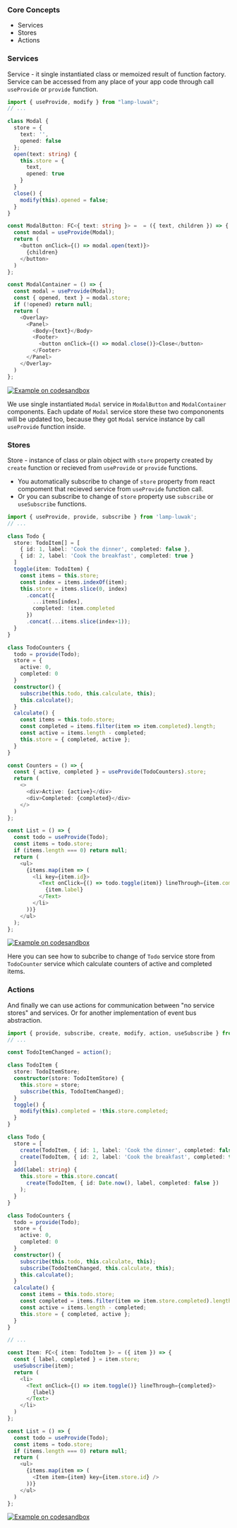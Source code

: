 ### Core Concepts

- Services
- Stores
- Actions

### Services

Service - it single instantiated class or memoized result of function factory. Service can be accessed from any place of your app code through call `useProvide` or `provide` function.

```typescript
import { useProvide, modify } from "lamp-luwak";
// ...

class Modal {
  store = {
    text: '',
    opened: false
  };
  open(text: string) {
    this.store = {
      text,
      opened: true
    }
  }
  close() {
    modify(this).opened = false;
  }
}

const ModalButton: FC<{ text: string }> =  = ({ text, children }) => {
  const modal = useProvide(Modal);
  return (
    <button onClick={() => modal.open(text)}>
      {children}
    </button>
  )
};

const ModalContainer = () => {
  const modal = useProvide(Modal);
  const { opened, text } = modal.store;
  if (!opened) return null;
  return (
    <Overlay>
      <Panel>
        <Body>{text}</Body>
        <Footer>
          <button onClick={() => modal.close()}>Close</button>
        </Footer>
      </Panel>
    </Overlay>
  )
};
```
[![Example on codesandbox](https://codesandbox.io/static/img/play-codesandbox.svg)](https://codesandbox.io/s/github/betula/lamp-luwak/tree/master/docs/code/modal)

We use single instantiated `Modal` service in `ModalButton` and `ModalContainer` components. Each update of `Modal` service store these two compononents will be updated too, because they got `Modal` service instance by call `useProvide` function inside.

### Stores

Store - instance of class or plain object with `store` property created by `create` function or recieved from `useProvide` or `provide` functions.
- You automatically subscribe to change of `store` property from react compoment that recieved service from `useProvide` function call.
- Or you can subscribe to change of `store` property use `subscribe` or `useSubscribe` functions.

```typescript
import { useProvide, provide, subscribe } from 'lamp-luwak';
// ...

class Todo {
  store: TodoItem[] = [
    { id: 1, label: 'Cook the dinner', completed: false },
    { id: 2, label: 'Cook the breakfast', completed: true }
  ]
  toggle(item: TodoItem) {
    const items = this.store;
    const index = items.indexOf(item);
    this.store = items.slice(0, index)
      .concat({
        ...items[index],
        completed: !item.completed
      })
      .concat(...items.slice(index+1));
  }
}

class TodoCounters {
  todo = provide(Todo);
  store = {
    active: 0,
    completed: 0
  }
  constructor() {
    subscribe(this.todo, this.calculate, this);
    this.calculate();
  }
  calculate() {
    const items = this.todo.store;
    const completed = items.filter(item => item.completed).length;
    const active = items.length - completed;
    this.store = { completed, active };
  }
}

const Counters = () => {
  const { active, completed } = useProvide(TodoCounters).store;
  return (
    <>
      <div>Active: {active}</div>
      <div>Completed: {completed}</div>
    </>
  )
};

const List = () => {
  const todo = useProvide(Todo);
  const items = todo.store;
  if (items.length === 0) return null;
  return (
    <ul>
      {items.map(item => (
        <li key={item.id}>
          <Text onClick={() => todo.toggle(item)} lineThrough={item.completed}>
            {item.label}
          </Text>
        </li>
      ))}
    </ul>
  );
};
```
[![Example on codesandbox](https://codesandbox.io/static/img/play-codesandbox.svg)](https://codesandbox.io/s/github/betula/lamp-luwak/tree/master/docs/code/todo-counters)

Here you can see how to subcribe to change of `Todo` service store from `TodoCounter` service which calculate counters of active and completed items.

### Actions

And finally we can use actions for communication between "no service stores" and services. Or for another implementation of event bus abstraction.

```typescript
import { provide, subscribe, create, modify, action, useSubscribe } from 'lamp-luwak';
// ...

const TodoItemChanged = action();

class TodoItem {
  store: TodoItemStore;
  constructor(store: TodoItemStore) {
    this.store = store;
    subscribe(this, TodoItemChanged);
  }
  toggle() {
    modify(this).completed = !this.store.completed;
  }
}

class Todo {
  store = [
    create(TodoItem, { id: 1, label: 'Cook the dinner', completed: false }),
    create(TodoItem, { id: 2, label: 'Cook the breakfast', completed: true })
  ]
  add(label: string) {
    this.store = this.store.concat(
      create(TodoItem, { id: Date.now(), label, completed: false })
    );
  }
}

class TodoCounters {
  todo = provide(Todo);
  store = {
    active: 0,
    completed: 0
  }
  constructor() {
    subscribe(this.todo, this.calculate, this);
    subscribe(TodoItemChanged, this.calculate, this);
    this.calculate();
  }
  calculate() {
    const items = this.todo.store;
    const completed = items.filter(item => item.store.completed).length;
    const active = items.length - completed;
    this.store = { completed, active };
  }
}

// ...

const Item: FC<{ item: TodoItem }> = ({ item }) => {
  const { label, completed } = item.store;
  useSubscribe(item);
  return (
    <li>
      <Text onClick={() => item.toggle()} lineThrough={completed}>
        {label}
      </Text>
    </li>
  )
};

const List = () => {
  const todo = useProvide(Todo);
  const items = todo.store;
  if (items.length === 0) return null;
  return (
    <ul>
      {items.map(item => (
        <Item item={item} key={item.store.id} />
      ))}
    </ul>
  )
};
```
[![Example on codesandbox](https://codesandbox.io/static/img/play-codesandbox.svg)](https://codesandbox.io/s/github/betula/lamp-luwak/tree/master/docs/code/todo-counters-2)
